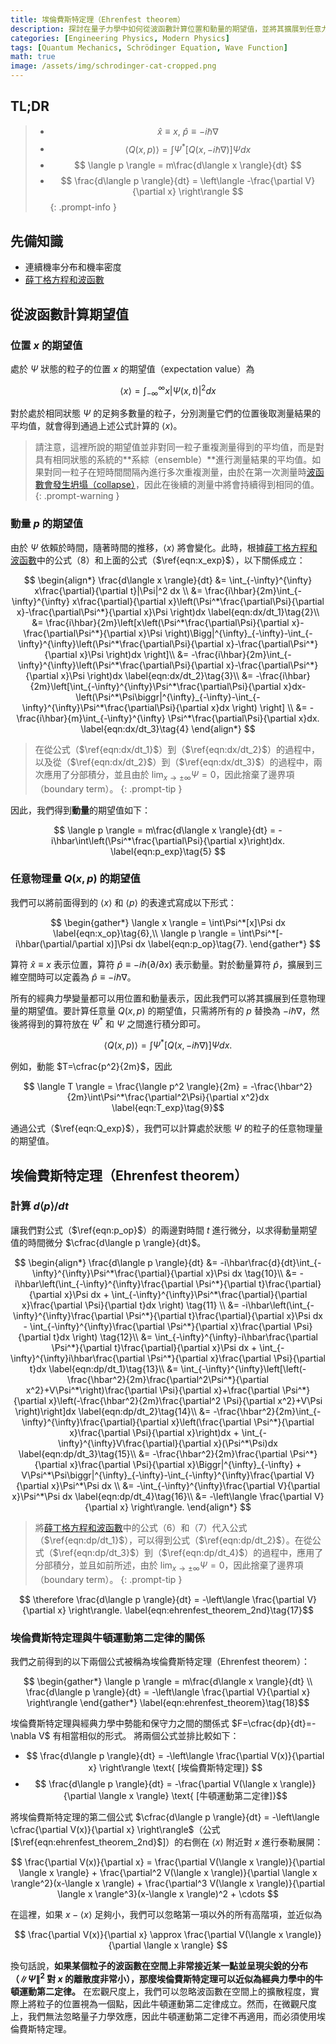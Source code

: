 ```yaml
---
title: 埃倫費斯特定理（Ehrenfest theorem）
description: 探討在量子力學中如何從波函數計算位置和動量的期望值，並將其擴展到任意力學變量Q(x,p)的期望值計算公式。從中推導出埃倫費斯特定理（Ehrenfest theorem）。
categories: [Engineering Physics, Modern Physics]
tags: [Quantum Mechanics, Schrödinger Equation, Wave Function]
math: true
image: /assets/img/schrodinger-cat-cropped.png
---
```

## TL;DR
> - $$ \hat x \equiv x,\ \hat p \equiv -i\hbar\nabla$$
> - $$ \langle Q(x,p) \rangle = \int \Psi^*[Q(x, -i\hbar\nabla)]\Psi dx $$
> - $$ \langle p \rangle = m\frac{d\langle x \rangle}{dt} $$
> - $$ \frac{d\langle p \rangle}{dt} = \left\langle -\frac{\partial V}{\partial x} \right\rangle $$
{: .prompt-info }

## 先備知識
- 連續機率分布和機率密度
- [薛丁格方程和波函數](/posts/schrodinger-equation-and-the-wave-function/)

## 從波函數計算期望值
### 位置 $x$ 的期望值
處於 $\Psi$ 狀態的粒子的位置 $x$ 的期望值（expectation value）為

$$ \langle x \rangle = \int_{-\infty}^{\infty}x|\Psi(x,t)|^2 dx \label{eqn:x_exp}\tag{1}$$

對於處於相同狀態 $\Psi$ 的足夠多數量的粒子，分別測量它們的位置後取測量結果的平均值，就會得到通過上述公式計算的 $\langle x \rangle$。

> 請注意，這裡所說的期望值並非對同一粒子重複測量得到的平均值，而是對具有相同狀態的系統的**系綜（ensemble）**進行測量結果的平均值。如果對同一粒子在短時間間隔內進行多次重複測量，由於在第一次測量時[波函數會發生坍塌（collapse）](/posts/schrodinger-equation-and-the-wave-function/#測量與波函數坍縮)，因此在後續的測量中將會持續得到相同的值。
{: .prompt-warning }

### 動量 $p$ 的期望值
由於 $\Psi$ 依賴於時間，隨著時間的推移，$\langle x \rangle$ 將會變化。此時，根據[薛丁格方程和波函數](/posts/schrodinger-equation-and-the-wave-function/)中的公式（8）和上面的公式（$\ref{eqn:x_exp}$），以下關係成立：

$$ \begin{align*}
\frac{d\langle x \rangle}{dt} &= \int_{-\infty}^{\infty} x\frac{\partial}{\partial t}|\Psi|^2 dx \\
&= \frac{i\hbar}{2m}\int_{-\infty}^{\infty} x\frac{\partial}{\partial x}\left(\Psi^*\frac{\partial\Psi}{\partial x}-\frac{\partial\Psi^*}{\partial x}\Psi \right)dx \label{eqn:dx/dt_1}\tag{2}\\
&= \frac{i\hbar}{2m}\left[x\left(\Psi^*\frac{\partial\Psi}{\partial x}-\frac{\partial\Psi^*}{\partial x}\Psi \right)\Bigg|^{\infty}_{-\infty}-\int_{-\infty}^{\infty}\left(\Psi^*\frac{\partial\Psi}{\partial x}-\frac{\partial\Psi^*}{\partial x}\Psi \right)dx \right]\\
&= -\frac{i\hbar}{2m}\int_{-\infty}^{\infty}\left(\Psi^*\frac{\partial\Psi}{\partial x}-\frac{\partial\Psi^*}{\partial x}\Psi \right)dx \label{eqn:dx/dt_2}\tag{3}\\
&= -\frac{i\hbar}{2m}\left[\int_{-\infty}^{\infty}\Psi^*\frac{\partial\Psi}{\partial x}dx-\left(\Psi^*\Psi\biggr|^{\infty}_{-\infty}-\int_{-\infty}^{\infty}\Psi^*\frac{\partial\Psi}{\partial x}dx \right) \right] \\
&= -\frac{i\hbar}{m}\int_{-\infty}^{\infty} \Psi^*\frac{\partial\Psi}{\partial x}dx. \label{eqn:dx/dt_3}\tag{4}
\end{align*} $$

> 在從公式（$\ref{eqn:dx/dt_1}$）到（$\ref{eqn:dx/dt_2}$）的過程中，以及從（$\ref{eqn:dx/dt_2}$）到（$\ref{eqn:dx/dt_3}$）的過程中，兩次應用了分部積分，並且由於 $\lim_{x\rightarrow\pm\infty}\Psi=0$，因此捨棄了邊界項（boundary term）。
{: .prompt-tip }

因此，我們得到**動量**的期望值如下：

$$ \langle p \rangle = m\frac{d\langle x \rangle}{dt} = -i\hbar\int\left(\Psi^*\frac{\partial\Psi}{\partial x}\right)dx. \label{eqn:p_exp}\tag{5} $$

### 任意物理量 $Q(x,p)$ 的期望值
我們可以將前面得到的 $\langle x \rangle$ 和 $\langle p \rangle$ 的表達式寫成以下形式：

$$ \begin{gather*}
\langle x \rangle = \int\Psi^*[x]\Psi dx \label{eqn:x_op}\tag{6},\\
\langle p \rangle = \int\Psi^*[-i\hbar(\partial/\partial x)]\Psi dx \label{eqn:p_op}\tag{7}.
\end{gather*} $$

算符 $\hat x \equiv x$ 表示位置，算符 $\hat p \equiv -i\hbar(\partial/\partial x)$ 表示動量。對於動量算符 $\hat p$，擴展到三維空間時可以定義為 $\hat p \equiv -i\hbar\nabla$。

所有的經典力學變量都可以用位置和動量表示，因此我們可以將其擴展到任意物理量的期望值。要計算任意量 $Q(x,p)$ 的期望值，只需將所有的 $p$ 替換為 $-i\hbar\nabla$，然後將得到的算符放在 $\Psi^*$ 和 $\Psi$ 之間進行積分即可。

$$ \langle Q(x,p) \rangle = \int \Psi^*[Q(x, -i\hbar\nabla)]\Psi dx. \label{eqn:Q_exp}\tag{8}$$

例如，動能 $T=\cfrac{p^2}{2m}$，因此

$$ \langle T \rangle = \frac{\langle p^2 \rangle}{2m} = -\frac{\hbar^2}{2m}\int\Psi^*\frac{\partial^2\Psi}{\partial x^2}dx \label{eqn:T_exp}\tag{9}$$

通過公式（$\ref{eqn:Q_exp}$），我們可以計算處於狀態 $\Psi$ 的粒子的任意物理量的期望值。

## 埃倫費斯特定理（Ehrenfest theorem）
### 計算 $d\langle p \rangle/dt$
讓我們對公式（$\ref{eqn:p_op}$）的兩邊對時間 $t$ 進行微分，以求得動量期望值的時間微分 $\cfrac{d\langle p \rangle}{dt}$。

$$ \begin{align*}
\frac{d\langle p \rangle}{dt} &= -i\hbar\frac{d}{dt}\int_{-\infty}^{\infty}\Psi^*\frac{\partial}{\partial x}\Psi dx \tag{10}\\
&= -i\hbar\left(\int_{-\infty}^{\infty}\frac{\partial \Psi^*}{\partial t}\frac{\partial}{\partial x}\Psi dx + \int_{-\infty}^{\infty}\Psi^*\frac{\partial}{\partial x}\frac{\partial \Psi}{\partial t}dx \right) \tag{11} \\
&= -i\hbar\left(\int_{-\infty}^{\infty}\frac{\partial \Psi^*}{\partial t}\frac{\partial}{\partial x}\Psi dx - \int_{-\infty}^{\infty}\frac{\partial \Psi^*}{\partial x}\frac{\partial \Psi}{\partial t}dx \right) \tag{12}\\
&= \int_{-\infty}^{\infty}-i\hbar\frac{\partial \Psi^*}{\partial t}\frac{\partial}{\partial x}\Psi dx + \int_{-\infty}^{\infty}i\hbar\frac{\partial \Psi^*}{\partial x}\frac{\partial \Psi}{\partial t}dx \label{eqn:dp/dt_1}\tag{13}\\
&= \int_{-\infty}^{\infty}\left[\left(-\frac{\hbar^2}{2m}\frac{\partial^2\Psi^*}{\partial x^2}+V\Psi^*\right)\frac{\partial \Psi}{\partial x}+\frac{\partial \Psi^*}{\partial x}\left(-\frac{\hbar^2}{2m}\frac{\partial^2 \Psi}{\partial x^2}+V\Psi \right)\right]dx \label{eqn:dp/dt_2}\tag{14}\\
&= -\frac{\hbar^2}{2m}\int_{-\infty}^{\infty}\frac{\partial}{\partial x}\left(\frac{\partial \Psi^*}{\partial x}\frac{\partial \Psi}{\partial x}\right)dx + \int_{-\infty}^{\infty}V\frac{\partial}{\partial x}(\Psi^*\Psi)dx \label{eqn:dp/dt_3}\tag{15}\\
&= -\frac{\hbar^2}{2m}\frac{\partial \Psi^*}{\partial x}\frac{\partial \Psi}{\partial x}\Biggr|^{\infty}_{-\infty} + V\Psi^*\Psi\biggr|^{\infty}_{-\infty}-\int_{-\infty}^{\infty}\frac{\partial V}{\partial x}\Psi^*\Psi dx \\
&= -\int_{-\infty}^{\infty}\frac{\partial V}{\partial x}\Psi^*\Psi dx \label{eqn:dp/dt_4}\tag{16}\\
&= -\left\langle \frac{\partial V}{\partial x} \right\rangle.
\end{align*} $$

> 將[薛丁格方程和波函數](/posts/schrodinger-equation-and-the-wave-function/)中的公式（6）和（7）代入公式（$\ref{eqn:dp/dt_1}$），可以得到公式（$\ref{eqn:dp/dt_2}$）。在從公式（$\ref{eqn:dp/dt_3}$）到（$\ref{eqn:dp/dt_4}$）的過程中，應用了分部積分，並且如前所述，由於 $\lim_{x\rightarrow\pm\infty}\Psi=0$，因此捨棄了邊界項（boundary term）。
{: .prompt-tip }

$$ \therefore \frac{d\langle p \rangle}{dt} = -\left\langle \frac{\partial V}{\partial x} \right\rangle. \label{eqn:ehrenfest_theorem_2nd}\tag{17}$$

### 埃倫費斯特定理與牛頓運動第二定律的關係
我們之前得到的以下兩個公式被稱為埃倫費斯特定理（Ehrenfest theorem）：

$$ \begin{gather*}
\langle p \rangle = m\frac{d\langle x \rangle}{dt} \\
\frac{d\langle p \rangle}{dt} = -\left\langle \frac{\partial V}{\partial x} \right\rangle 
\end{gather*} \label{eqn:ehrenfest_theorem}\tag{18}$$

埃倫費斯特定理與經典力學中勢能和保守力之間的關係式 $F=\cfrac{dp}{dt}=-\nabla V$ 有相當相似的形式。
將兩個公式並排比較如下：

- $$ \frac{d\langle p \rangle}{dt} = -\left\langle \frac{\partial V(x)}{\partial x} \right\rangle \text{ [埃倫費斯特定理]} $$
- $$ \frac{d\langle p \rangle}{dt} = -\frac{\partial V(\langle x \rangle)}{\partial \langle x \rangle} \text{ [牛頓運動第二定律]}$$

將埃倫費斯特定理的第二個公式 $\cfrac{d\langle p \rangle}{dt} = -\left\langle \cfrac{\partial V(x)}{\partial x} \right\rangle$（公式 [$\ref{eqn:ehrenfest_theorem_2nd}$]）的右側在 $\langle x \rangle$ 附近對 $x$ 進行泰勒展開：

$$ \frac{\partial V(x)}{\partial x} = \frac{\partial V(\langle x \rangle)}{\partial \langle x \rangle} + \frac{\partial^2 V(\langle x \rangle)}{\partial \langle x \rangle^2}(x-\langle x \rangle) + \frac{\partial^3 V(\langle x \rangle)}{\partial \langle x \rangle^3}(x-\langle x \rangle)^2 + \cdots $$

在這裡，如果 $x-\langle x \rangle$ 足夠小，我們可以忽略第一項以外的所有高階項，並近似為

$$ \frac{\partial V(x)}{\partial x} \approx \frac{\partial V(\langle x \rangle)}{\partial \langle x \rangle} $$

換句話說，**如果某個粒子的波函數在空間上非常接近某一點並呈現尖銳的分布（$\|\Psi\|^2$ 對 $x$ 的離散度非常小），那麼埃倫費斯特定理可以近似為經典力學中的牛頓運動第二定律。** 在宏觀尺度上，我們可以忽略波函數在空間上的擴散程度，實際上將粒子的位置視為一個點，因此牛頓運動第二定律成立。然而，在微觀尺度上，我們無法忽略量子力學效應，因此牛頓運動第二定律不再適用，而必須使用埃倫費斯特定理。
